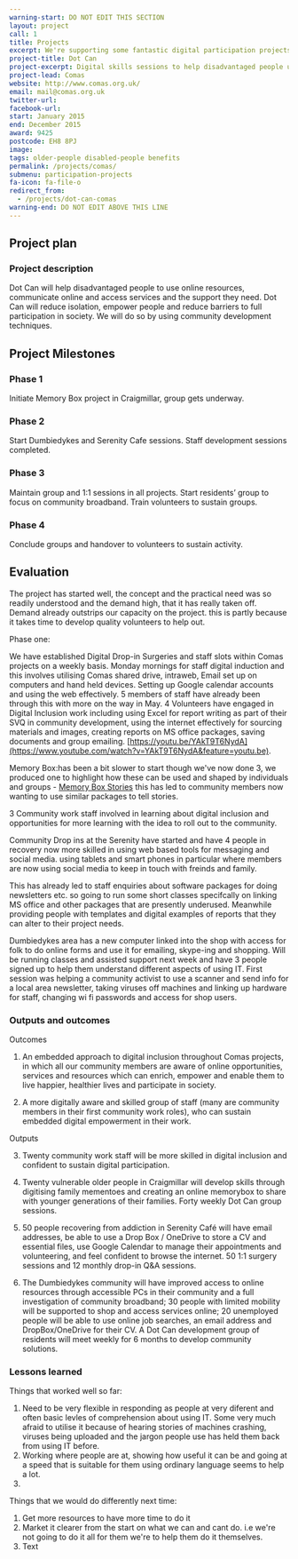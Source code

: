 ```yaml
---
warning-start: DO NOT EDIT THIS SECTION
layout: project
call: 1
title: Projects
excerpt: We're supporting some fantastic digital participation projects. Here are their stories.
project-title: Dot Can
project-excerpt: Digital skills sessions to help disadvantaged people use online services and access the support they need.
project-lead: Comas
website: http://www.comas.org.uk/
email: mail@comas.org.uk
twitter-url:
facebook-url:
start: January 2015
end: December 2015
award: 9425
postcode: EH8 8PJ
image:
tags: older-people disabled-people benefits
permalink: /projects/comas/
submenu: participation-projects
fa-icon: fa-file-o
redirect_from:
  - /projects/dot-can-comas
warning-end: DO NOT EDIT ABOVE THIS LINE
---
```


## Project plan

### Project description

Dot Can will help disadvantaged people to use online resources, communicate online and access services and the support they need. Dot Can will reduce isolation, empower people and reduce barriers to full participation in society. We will do so by using community development techniques.



## Project Milestones

### Phase 1

Initiate Memory Box project in Craigmillar, group gets underway.

### Phase 2

Start Dumbiedykes and Serenity Cafe sessions. Staff development sessions completed.

### Phase 3

Maintain group and 1:1 sessions in all projects. Start residents’ group to focus on community broadband. Train volunteers to sustain groups.

### Phase 4

Conclude groups and handover to volunteers to sustain activity.



## Evaluation

The project has started well, the concept and the practical need was so readily understood and the demand high, that it has really taken off. Demand already outstrips our capacity on the project. this is partly because it takes time to develop quality volunteers to help out.

Phase one:

We have established Digital Drop-in Surgeries and staff slots within Comas projects on a weekly basis.  Monday mornings for staff digital induction and this involves utilising Comas shared drive, intraweb, Email set up on computers and hand held devices. Setting up Google calendar accounts and using the web effectively.  5 members of staff have already been through this with more on the way in May. 4 Volunteers have engaged in Digital Inclusion work including using Excel for report writing as part of their SVQ in community development, using the internet effectively for sourcing materials and images, creating reports on MS office packages, saving documents and group emailing. [https://youtu.be/YAkT9T6NydA](https://www.youtube.com/watch?v=YAkT9T6NydA&feature=youtu.be).

Memory Box:has been a bit slower to start though we've now done 3, we produced one to highlight how these can be used and shaped by individuals and groups - [Memory Box Stories](http://memoryboxstories.com/stories.php?id=0F5175KgA5) this has led to community members now wanting to use similar packages to tell stories.

3 Community work staff involved in learning about digital inclusion and opportunities for more learning with the idea to roll out to the community.

Community Drop ins at the Serenity have started and have 4 people in recovery now more skilled in using web based tools for messaging and social media. using tablets and smart phones in particular where members are now using social media to keep in touch with freinds and family.

This has already led to staff enquiries about software packages for doing newsletters etc. so going to run some short classes specifcally on linking MS office and other packages that are presently underused. Meanwhile providing people with templates and digital examples of reports that they can alter to their project needs.

Dumbiedykes area has a new computer linked into the shop with access for folk to do online forms and use it for emailing, skype-ing and shopping. Will be running classes and assisted support next week and have 3 people signed up to help them understand different aspects of using IT. First session was helping a community activist to use a scanner and send info for a local area newsletter, taking viruses off machines and linking up hardware for staff, changing wi fi passwords and access for shop users.

### Outputs and outcomes

Outcomes

1. An embedded approach to digital inclusion throughout Comas projects, in which all our community members are aware of online opportunities, services and resources which can enrich, empower and enable them to live happier, healthier lives and participate in society.

2. A more digitally aware and skilled group of staff (many are community members in their first community work roles), who can sustain embedded digital empowerment in their work.

Outputs

3. Twenty community work staff will be more skilled in digital inclusion and confident to sustain digital participation.

4. Twenty vulnerable older people in Craigmillar will develop skills through digitising family mementoes and creating an online memorybox to share with younger generations of their families.  Forty weekly Dot Can group sessions.

5. 50 people recovering from addiction in Serenity Café will have email addresses, be able to use a Drop Box / OneDrive to store a CV and essential files, use Google Calendar to manage their appointments and volunteering, and feel confident to browse the internet. 50  1:1 surgery sessions and 12 monthly drop-in Q&A sessions.

6. 	The Dumbiedykes community will have improved access to online resources through accessible PCs in their community and a full investigation of community broadband; 30 people with limited mobility will be supported to shop and access services online; 20 unemployed people will be able to use online job searches, an email address and DropBox/OneDrive for their CV.  A Dot Can development group of residents will meet weekly for 6 months to develop community solutions.


### Lessons learned

Things that worked well so far:

1. Need to be very flexible in responding as people at very diferent and often basic levles of comprehension about using IT. Some very much afraid to utilise it because of hearing stories of machines crashing,  viruses being uploaded and the jargon people use has held them back from using IT before.
2. Working where people are at, showing how useful it can be and going at a speed that is suitable for them using ordinary language seems to help a lot.
3.

Things that we would do differently next time:

1. Get more resources to have more time to do it
2. Market it clearer from the start on what we can and cant do. i.e we're not going to do it all for them we're to help them do it themselves.
3. Text
